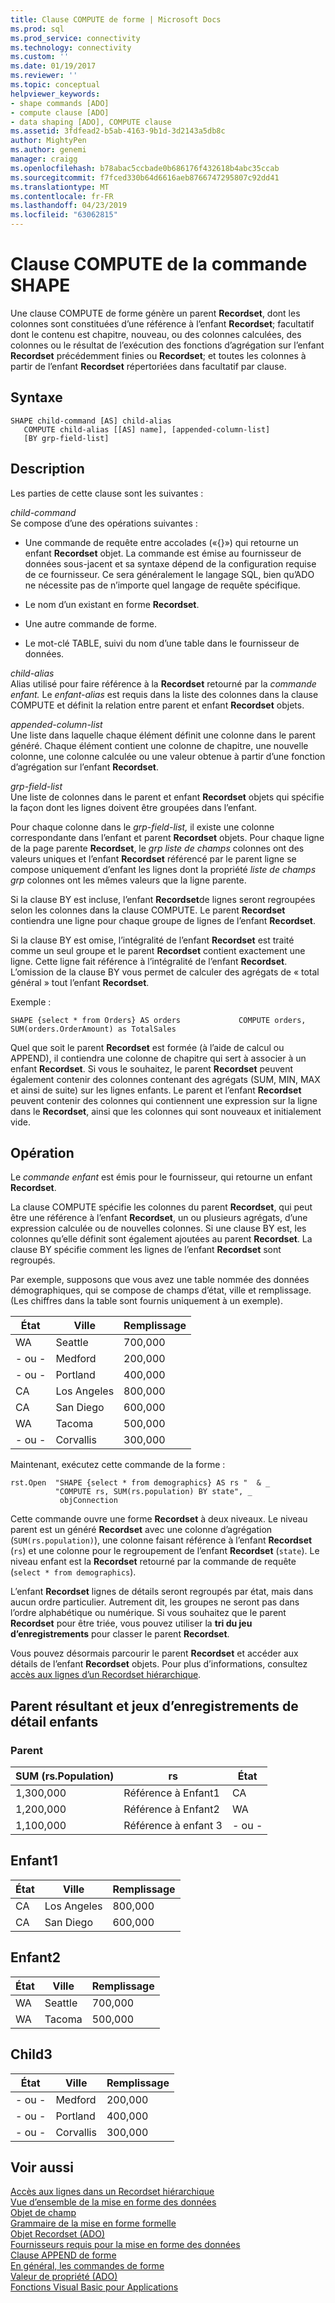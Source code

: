 ```yaml
---
title: Clause COMPUTE de forme | Microsoft Docs
ms.prod: sql
ms.prod_service: connectivity
ms.technology: connectivity
ms.custom: ''
ms.date: 01/19/2017
ms.reviewer: ''
ms.topic: conceptual
helpviewer_keywords:
- shape commands [ADO]
- compute clause [ADO]
- data shaping [ADO], COMPUTE clause
ms.assetid: 3fdfead2-b5ab-4163-9b1d-3d2143a5db8c
author: MightyPen
ms.author: genemi
manager: craigg
ms.openlocfilehash: b78abac5ccbade0b686176f432618b4abc35ccab
ms.sourcegitcommit: f7fced330b64d6616aeb8766747295807c92dd41
ms.translationtype: MT
ms.contentlocale: fr-FR
ms.lasthandoff: 04/23/2019
ms.locfileid: "63062815"
---
```

# <a name="shape-compute-clause"></a>Clause COMPUTE de la commande SHAPE
Une clause COMPUTE de forme génère un parent **Recordset**, dont les colonnes sont constituées d’une référence à l’enfant **Recordset**; facultatif dont le contenu est chapitre, nouveau, ou des colonnes calculées, des colonnes ou le résultat de l’exécution des fonctions d’agrégation sur l’enfant **Recordset** précédemment finies ou **Recordset**; et toutes les colonnes à partir de l’enfant **Recordset** répertoriées dans facultatif par clause.  
  
## <a name="syntax"></a>Syntaxe  
  
```  
SHAPE child-command [AS] child-alias  
   COMPUTE child-alias [[AS] name], [appended-column-list]  
   [BY grp-field-list]  
```  
  
## <a name="description"></a>Description  
 Les parties de cette clause sont les suivantes :  
  
 *child-command*  
 Se compose d’une des opérations suivantes :  
  
-   Une commande de requête entre accolades («{}») qui retourne un enfant **Recordset** objet. La commande est émise au fournisseur de données sous-jacent et sa syntaxe dépend de la configuration requise de ce fournisseur. Ce sera généralement le langage SQL, bien qu’ADO ne nécessite pas de n’importe quel langage de requête spécifique.  
  
-   Le nom d’un existant en forme **Recordset**.  
  
-   Une autre commande de forme.  
  
-   Le mot-clé TABLE, suivi du nom d’une table dans le fournisseur de données.  
  
 *child-alias*  
 Alias utilisé pour faire référence à la **Recordset** retourné par la *commande enfant.* Le *enfant-alias* est requis dans la liste des colonnes dans la clause COMPUTE et définit la relation entre parent et enfant **Recordset** objets.  
  
 *appended-column-list*  
 Une liste dans laquelle chaque élément définit une colonne dans le parent généré. Chaque élément contient une colonne de chapitre, une nouvelle colonne, une colonne calculée ou une valeur obtenue à partir d’une fonction d’agrégation sur l’enfant **Recordset**.  
  
 *grp-field-list*  
 Une liste de colonnes dans le parent et enfant **Recordset** objets qui spécifie la façon dont les lignes doivent être groupées dans l’enfant.  
  
 Pour chaque colonne dans le *grp-field-list,* il existe une colonne correspondante dans l’enfant et parent **Recordset** objets. Pour chaque ligne de la page parente **Recordset**, le *grp liste de champs* colonnes ont des valeurs uniques et l’enfant **Recordset** référencé par le parent ligne se compose uniquement d’enfant les lignes dont la propriété *liste de champs grp* colonnes ont les mêmes valeurs que la ligne parente.  
  
 Si la clause BY est incluse, l’enfant **Recordset**de lignes seront regroupées selon les colonnes dans la clause COMPUTE. Le parent **Recordset** contiendra une ligne pour chaque groupe de lignes de l’enfant **Recordset**.  
  
 Si la clause BY est omise, l’intégralité de l’enfant **Recordset** est traité comme un seul groupe et le parent **Recordset** contient exactement une ligne. Cette ligne fait référence à l’intégralité de l’enfant **Recordset**. L’omission de la clause BY vous permet de calculer des agrégats de « total général » tout l’enfant **Recordset**.  
  
 Exemple :  
  
```  
SHAPE {select * from Orders} AS orders             COMPUTE orders, SUM(orders.OrderAmount) as TotalSales         
```  
  
 Quel que soit le parent **Recordset** est formée (à l’aide de calcul ou APPEND), il contiendra une colonne de chapitre qui sert à associer à un enfant **Recordset**. Si vous le souhaitez, le parent **Recordset** peuvent également contenir des colonnes contenant des agrégats (SUM, MIN, MAX et ainsi de suite) sur les lignes enfants. Le parent et l’enfant **Recordset** peuvent contenir des colonnes qui contiennent une expression sur la ligne dans le **Recordset**, ainsi que les colonnes qui sont nouveaux et initialement vide.  
  
## <a name="operation"></a>Opération  
 Le *commande enfant* est émis pour le fournisseur, qui retourne un enfant **Recordset**.  
  
 La clause COMPUTE spécifie les colonnes du parent **Recordset**, qui peut être une référence à l’enfant **Recordset**, un ou plusieurs agrégats, d’une expression calculée ou de nouvelles colonnes. Si une clause BY est, les colonnes qu’elle définit sont également ajoutées au parent **Recordset**. La clause BY spécifie comment les lignes de l’enfant **Recordset** sont regroupés.  
  
 Par exemple, supposons que vous avez une table nommée des données démographiques, qui se compose de champs d’état, ville et remplissage. (Les chiffres dans la table sont fournis uniquement à un exemple).  
  
|État|Ville|Remplissage|  
|-----------|----------|----------------|  
|WA|Seattle|700,000|  
|- ou -|Medford|200,000|  
|- ou -|Portland|400,000|  
|CA|Los Angeles|800,000|  
|CA|San Diego|600,000|  
|WA|Tacoma|500,000|  
|- ou -|Corvallis|300,000|  
  
 Maintenant, exécutez cette commande de la forme :  
  
```  
rst.Open  "SHAPE {select * from demographics} AS rs "  & _  
          "COMPUTE rs, SUM(rs.population) BY state", _  
           objConnection  
```  
  
 Cette commande ouvre une forme **Recordset** à deux niveaux. Le niveau parent est un généré **Recordset** avec une colonne d’agrégation (`SUM(rs.population)`), une colonne faisant référence à l’enfant **Recordset** (`rs`) et une colonne pour le regroupement de l’enfant **Recordset** (`state`). Le niveau enfant est la **Recordset** retourné par la commande de requête (`select * from demographics`).  
  
 L’enfant **Recordset** lignes de détails seront regroupés par état, mais dans aucun ordre particulier. Autrement dit, les groupes ne seront pas dans l’ordre alphabétique ou numérique. Si vous souhaitez que le parent **Recordset** pour être triée, vous pouvez utiliser la **tri du jeu d’enregistrements** pour classer le parent **Recordset**.  
  
 Vous pouvez désormais parcourir le parent **Recordset** et accéder aux détails de l’enfant **Recordset** objets. Pour plus d’informations, consultez [accès aux lignes d’un Recordset hiérarchique](../../../ado/guide/data/accessing-rows-in-a-hierarchical-recordset.md).  
  
## <a name="resultant-parent-and-child-detail-recordsets"></a>Parent résultant et jeux d’enregistrements de détail enfants  
  
### <a name="parent"></a>Parent  
  
|SUM (rs.Population)|rs|État|  
|---------------------------|--------|-----------|  
|1,300,000|Référence à Enfant1|CA|  
|1,200,000|Référence à Enfant2|WA|  
|1,100,000|Référence à enfant 3|- ou -|  
  
## <a name="child1"></a>Enfant1  
  
|État|Ville|Remplissage|  
|-----------|----------|----------------|  
|CA|Los Angeles|800,000|  
|CA|San Diego|600,000|  
  
## <a name="child2"></a>Enfant2  
  
|État|Ville|Remplissage|  
|-----------|----------|----------------|  
|WA|Seattle|700,000|  
|WA|Tacoma|500,000|  
  
## <a name="child3"></a>Child3  
  
|État|Ville|Remplissage|  
|-----------|----------|----------------|  
|- ou -|Medford|200,000|  
|- ou -|Portland|400,000|  
|- ou -|Corvallis|300,000|  
  
## <a name="see-also"></a>Voir aussi  
 [Accès aux lignes dans un Recordset hiérarchique](../../../ado/guide/data/accessing-rows-in-a-hierarchical-recordset.md)   
 [Vue d’ensemble de la mise en forme des données](../../../ado/guide/data/data-shaping-overview.md)   
 [Objet de champ](../../../ado/reference/ado-api/field-object.md)   
 [Grammaire de la mise en forme formelle](../../../ado/guide/data/formal-shape-grammar.md)   
 [Objet Recordset (ADO)](../../../ado/reference/ado-api/recordset-object-ado.md)   
 [Fournisseurs requis pour la mise en forme des données](../../../ado/guide/data/required-providers-for-data-shaping.md)   
 [Clause APPEND de forme](../../../ado/guide/data/shape-append-clause.md)   
 [En général, les commandes de forme](../../../ado/guide/data/shape-commands-in-general.md)   
 [Valeur de propriété (ADO)](../../../ado/reference/ado-api/value-property-ado.md)   
 [Fonctions Visual Basic pour Applications](../../../ado/guide/data/visual-basic-for-applications-functions.md)
